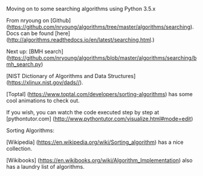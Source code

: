 Moving on to some searching algorithms using Python 3.5.x

From nryoung on [Github] (https://github.com/nryoung/algorithms/tree/master/algorithms/searching).  
Docs can be found [here] (http://algorithms.readthedocs.io/en/latest/searching.html.)

Next up: [BMH search] (https://github.com/nryoung/algorithms/blob/master/algorithms/searching/bmh_search.py)

[NIST Dictionary of Algorithms and Data Structures] (https://xlinux.nist.gov/dads//).

[Toptal] (https://www.toptal.com/developers/sorting-algorithms) has some cool animations to check out.

If you wish, you can watch the code executed step by step at [pythontutor.com] (http://www.pythontutor.com/visualize.html#mode=edit)


Sorting Algorithms:

[Wikipedia] (https://en.wikipedia.org/wiki/Sorting_algorithm) has a nice collection.

[Wikibooks] (https://en.wikibooks.org/wiki/Algorithm_Implementation) also has a laundry list of algorithms.
